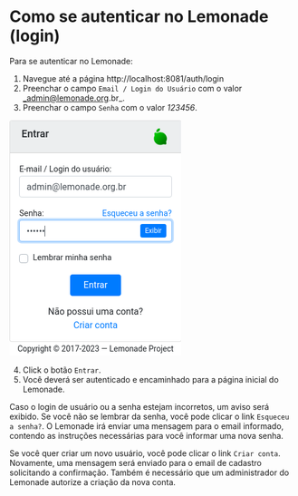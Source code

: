 
<script setup>
import ScriptInfo from "../../components/ScriptInfo.vue";
</script>
# Como se autenticar no Lemonade (login)

Para se autenticar no Lemonade:

1. Navegue até a página http://localhost:8081/auth/login
2. Preenchar o campo <code>Email / Login do Usuário</code> com o valor _admin@lemonade.org.br_.
3. Preenchar o campo <code>Senha</code> com o valor _123456_.

![Tela de login](../../cypress/screenshots/tutorials/filled-login-form.png)

4. Click o botão <code>Entrar</code>.
5. Você deverá ser autenticado e encaminhado para a página inicial do Lemonade. 

Caso o login de usuário ou a senha estejam incorretos, um aviso será exibido. 
Se você não se lembrar da senha, você pode clicar o link <code>Esqueceu a senha?</code>. 
O Lemonade irá enviar uma mensagem para o email informado, contendo as 
instruções necessárias para você informar uma nova senha.

Se você quer criar um novo usuário, você pode clicar o link <code>Criar conta</code>. 
Novamente, uma mensagem será enviado para o email de cadastro solicitando a 
confirmação. Também é necessário que um administrador do Lemonade autorize 
a criação da nova conta.

<script-info spec="tutorial_login.cy.js"/>
